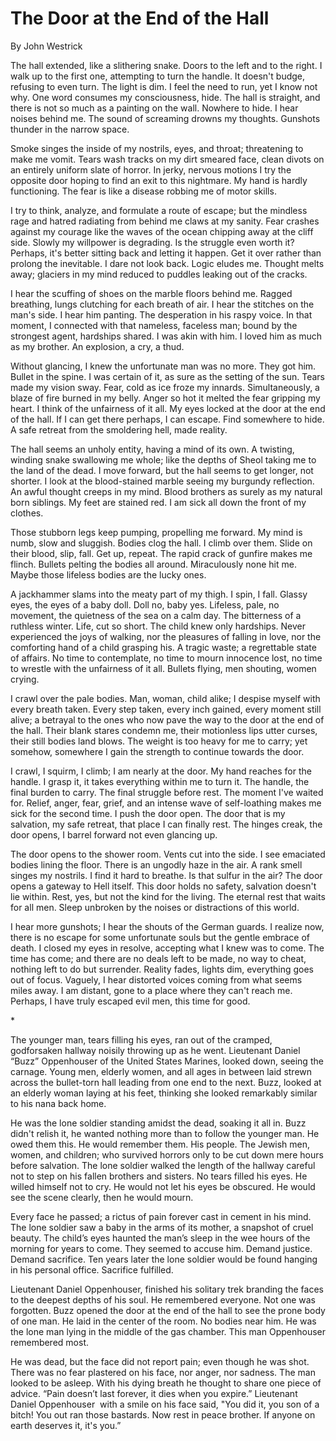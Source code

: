 # The Door at the End of the Hall

By John Westrick

The hall extended, like a slithering snake. Doors to the left and to the right. I walk up to the first one, attempting to turn the handle. It doesn't budge, refusing to even turn. The light is dim. I feel the need to run, yet I know not why. One word consumes my consciousness, hide. The hall is straight, and there is not so much as a painting on the wall. Nowhere to hide. I hear noises behind me. The sound of screaming drowns my thoughts. Gunshots thunder in the narrow space. 

Smoke singes the inside of my nostrils, eyes, and throat; threatening to make me vomit. Tears wash tracks on my dirt smeared face, clean divots on an entirely uniform slate of horror. In jerky, nervous motions I try the opposite door hoping to find an exit to this nightmare. My hand is hardly functioning. The fear is like a disease robbing me of motor skills.

I try to think, analyze, and formulate a route of escape; but the mindless rage and hatred radiating from behind me claws at my sanity. Fear crashes against my courage like the waves of the ocean chipping away at the cliff side. Slowly my willpower is degrading. Is the struggle even worth it? Perhaps, it's better sitting back and letting it happen. Get it over rather than prolong the inevitable. I dare not look back. Logic eludes me. Thought melts away; glaciers in my mind reduced to puddles leaking out of the cracks.

I hear the scuffing of shoes on the marble floors behind me. Ragged breathing, lungs clutching for each breath of air. I hear the stitches on the man's side. I hear him panting. The desperation in his raspy voice. In that moment, I connected with that nameless, faceless man; bound by the strongest agent, hardships shared. I was akin with him. I loved him as much as my brother. An explosion, a cry, a thud. 

Without glancing, I knew the unfortunate man was no more. They got him. Bullet in the spine. I was certain of it, as sure as the setting of the sun. Tears made my vision sway. Fear, cold as ice froze my innards. Simultaneously, a blaze of fire burned in my belly. Anger so hot it melted the fear gripping my heart. I think of the unfairness of it all. My eyes locked at the door at the end of the hall. If I can get there perhaps, I can escape. Find somewhere to hide. A safe retreat from the smoldering hell, made reality.

The hall seems an unholy entity, having a mind of its own. A twisting, winding snake swallowing me whole; like the depths of Sheol taking me to the land of the dead. I move forward, but the hall seems to get longer, not shorter. I look at the blood-stained marble seeing my burgundy reflection. An awful thought creeps in my mind. Blood brothers as surely as my natural born siblings. My feet are stained red. I am sick all down the front of my clothes. 

Those stubborn legs keep pumping, propelling me forward. My mind is numb, slow and sluggish. Bodies clog the hall. I climb over them. Slide on their blood, slip, fall. Get up, repeat. The rapid crack of gunfire makes me flinch. Bullets pelting the bodies all around. Miraculously none hit me. Maybe those lifeless bodies are the lucky ones.

A jackhammer slams into the meaty part of my thigh. I spin, I fall. Glassy eyes, the eyes of a baby doll. Doll no, baby yes. Lifeless, pale, no movement, the quietness of the sea on a calm day. The bitterness of a ruthless winter. Life, cut so short. The child knew only hardships. Never experienced the joys of walking, nor the pleasures of falling in love, nor the comforting hand of a child grasping his. A tragic waste; a regrettable state of affairs. No time to contemplate, no time to mourn innocence lost, no time to wrestle with the unfairness of it all. Bullets flying, men shouting, women crying. 

I crawl over the pale bodies. Man, woman, child alike; I despise myself with every breath taken. Every step taken, every inch gained, every moment still alive; a betrayal to the ones who now pave the way to the door at the end of the hall. Their blank stares condemn me, their motionless lips utter curses, their still bodies land blows. The weight is too heavy for me to carry; yet somehow, somewhere I gain the strength to continue towards the door. 

I crawl, I squirm, I climb; I am nearly at the door. My hand reaches for the handle. I grasp it, it takes everything within me to turn it. The handle, the final burden to carry. The final struggle before rest. The moment I've waited for. Relief, anger, fear, grief, and an intense wave of self-loathing makes me sick for the second time. I push the door open. The door that is my salvation, my safe retreat, that place I can finally rest. The hinges creak, the door opens, I barrel forward not even glancing up.

The door opens to the shower room. Vents cut into the side. I see emaciated bodies lining the floor. There is an ungodly haze in the air. A rank smell singes my nostrils. I find it hard to breathe. Is that sulfur in the air? The door opens a gateway to Hell itself. This door holds no safety, salvation doesn't lie within. Rest, yes, but not the kind for the living. The eternal rest that waits for all men. Sleep unbroken by the noises or distractions of this world. 

I hear more gunshots; I hear the shouts of the German guards. I realize now, there is no escape for some unfortunate souls but the gentle embrace of death. I closed my eyes in resolve, accepting what I knew was to come. The time has come; and there are no deals left to be made, no way to cheat, nothing left to do but surrender. Reality fades, lights dim, everything goes out of focus. Vaguely, I hear distorted voices coming from what seems miles away. I am distant, gone to a place where they can't reach me. Perhaps, I have truly escaped evil men, this time for good.

\*

The younger man, tears filling his eyes, ran out of the cramped, godforsaken hallway noisily throwing up as he went. Lieutenant Daniel “Buzz” Oppenhouser of the United States Marines, looked down, seeing the carnage. Young men, elderly women, and all ages in between laid strewn across the bullet-torn hall leading from one end to the next. Buzz, looked at an elderly woman laying at his feet, thinking she looked remarkably similar to his nana back home. 

He was the lone soldier standing amidst the dead, soaking it all in. Buzz didn't relish it, he wanted nothing more than to follow the younger man. He owed them this. He would remember them. His people. The Jewish men, women, and children; who survived horrors only to be cut down mere hours before salvation. The lone soldier walked the length of the hallway careful not to step on his fallen brothers and sisters. No tears filled his eyes. He willed himself not to cry. He would not let his eyes be obscured. He would see the scene clearly, then he would mourn. 

Every face he passed; a rictus of pain forever cast in cement in his mind. The lone soldier saw a baby in the arms of its mother, a snapshot of cruel beauty. The child’s eyes haunted the man’s sleep in the wee hours of the morning for years to come. They seemed to accuse him. Demand justice. Demand sacrifice. Ten years later the lone soldier would be found hanging in his personal office. Sacrifice fulfilled. 

Lieutenant Daniel Oppenhouser, finished his solitary trek branding the faces to the deepest depths of his soul. He remembered everyone. Not one was forgotten. Buzz opened the door at the end of the hall to see the prone body of one man. He laid in the center of the room. No bodies near him. He was the lone man lying in the middle of the gas chamber. This man Oppenhouser remembered most. 

He was dead, but the face did not report pain; even though he was shot. There was no fear plastered on his face, nor anger, nor sadness. The man looked to be asleep. With his dying breath he thought to share one piece of advice. “Pain doesn’t last forever, it dies when you expire.” Lieutenant Daniel Oppenhouser  with a smile on his face said, "You did it, you son of a bitch! You out ran those bastards. Now rest in peace brother. If anyone on earth deserves it, it's you.”